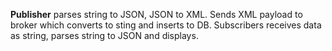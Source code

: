 <b>Publisher</b> parses string to JSON, JSON to XML. Sends XML payload to broker which converts to sting and inserts to DB. Subscribers receives data as string, parses string to JSON and displays.